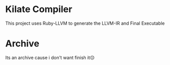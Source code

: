 # Kilate Compiler
  This project uses Ruby-LLVM to generate the LLVM-IR and Final Executable  

# Archive
  Its an archive cause i don't want finish it😔

